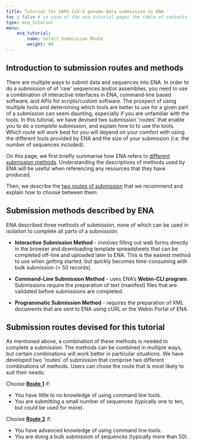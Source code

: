 ```yaml
---
title: Tutorial for SARS-CoV-2 genome data submission to ENA
toc : false # in case of the ena tutorial pages the table of contents is inserted inside the template, ena_tutorial
type: ena_tutorial
menu:
    ena_tutorial:
        name: Select Submission Route
        weight: 40
---
```


## Introduction to submission routes and methods

There are multiple ways to submit data and sequences into ENA. In order to do a submission of of 'raw' sequences and/or assemblies, you need to use a combination of interactive interfaces in ENA, command-line based software, and APIs for scripts/custom software. The prospect of using multiple tools and determining which tools are better to use for a given part of a submission can seem daunting, especially if you are unfamiliar with the tools. In this tutorial, we have devised two submission 'routes' that enable you to do a complete submission, and explain how to to use the tools. Which route will work best for you will depend on your comfort with using the different tools provided by ENA and the size of your submission (i.e. the number of sequences included).

On this page, we first briefly summarise how ENA refers to [different submission methods](/support_services/tutorial_ena/tutorial_ena_selectsub/#submission-methods-described-by-ena). Understanding the descriptions of methods used by ENA will be useful when referencing any resources that they have produced.

Then, we describe the [two routes of submission](/support_services/tutorial_ena/tutorial_ena_selectsub/#submission-routes-devised-for-this-tutorial) that we recommend and explain how to choose between them.

## Submission methods described by ENA

ENA described three methods of submission, none of which can be used in isolation to complete all parts of a submission:

* **Interactive Submission Method** - involves filling out web forms directly in the browser and downloading template spreadsheets that can be completed off-line and uploaded later to ENA. This is the easiest method to use when getting started, but quickly becomes time-consuming with bulk submission (> 50 records).

* **Command-Line Submission Method** - uses ENA’s **Webin-CLI program**. Submissions require the preparation of text (manifest) files that are validated before submissions are completed.

* **Programmatic Submission Method** - requires the preparation of XML documents that are sent to ENA using cURL or the Webin Portal of ENA.

## Submission routes devised for this tutorial

As mentioned above, a combination of these methods is needed to complete a submission. The methods can be combined in multiple ways, but certain combinations will work better in particular situations. We have developed two 'routes' of submission that comprise two different combinations of methods. Users can chose the route that is most likely to suit their needs:

Choose [**Route 1**](/support_services/tutorial_ena/tutorial_ena_subroute1) if:

* You have little to no knowledge of using command line tools.
* You are submitting a small number of sequences (typically one to ten, but could be used for more).

Choose [**Route 2**](/support_services/tutorial_ena/tutorial_ena_subroute2) if:

* You have advanced knowledge of using command line tools.
* You are doing a bulk submission of sequences (typically more than 50).
